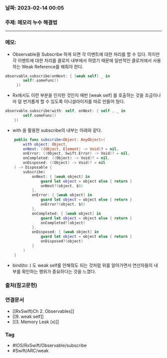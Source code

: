 ### 날짜: 2023-02-14 00:05

### 주제: 메모리 누수 해결법
---
### 메모: 
- Observable을 Subscribe 하게 되면 각 이벤트에 대한 처리를 할 수 있다. 하지만 각 이벤트에 대한 처리를 클로저 내부에서 하였기 때문에 일반적인 클로저에서 사용하는 Weak Reference를 해줘야 한다. 
~~~ swift 
observable.subscribe(onNext: { [weak self] _ in 
		self?.someFunc()
	 })
~~~
- Rx에서도 이런 부분을 인지한 것인지 매번 [weak self] 를 호출하는 것을 조금이나마 덜 번거롭게 할 수 있도록 이니셜라이저를 따로 만들어 뒀다. 
~~~ swift 
observable.subscribe(with: self, onNext: { self , _ in 
		self.someFunc()
	})
~~~
- with 을 활용한 subscribe의 내부는 아래와 같다. 
~~~ swift 
    public func subscribe<Object: AnyObject>(
        with object: Object,
        onNext: ((Object, Element) -> Void)? = nil,
        onError: ((Object, Swift.Error) -> Void)? = nil,
        onCompleted: ((Object) -> Void)? = nil,
        onDisposed: ((Object) -> Void)? = nil
    ) -> Disposable {
        subscribe(
            onNext: { [weak object] in
                guard let object = object else { return }
                onNext?(object, $0)
            },
            onError: { [weak object] in
                guard let object = object else { return }
                onError?(object, $0)
            },
            onCompleted: { [weak object] in
                guard let object = object else { return }
                onCompleted?(object)
            },
            onDisposed: { [weak object] in
                guard let object = object else { return }
                onDisposed?(object)
            }
        )
    }
~~~
- bind(to: ) 도 weak self를 안해줘도 되는 것처럼 위를 알아가면서 연산자들의 내부를 확인하는 행위가 중요하다는 것을 느꼈다. 

### 출처(참고문헌) 


### 연결문서 
- [[RxSwift)Ch 2. Observables]]
- [[9. weak self]]
- [[3. Memory Leak (x)]]

### Tag
- #IOS/RxSwift/Observable/subscribe  
- #Swift/ARC/weak 